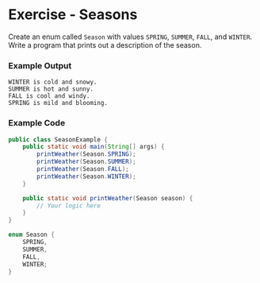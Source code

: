 # Exercise - Seasons

Create an enum called `Season` with values `SPRING`, `SUMMER`, `FALL`, and `WINTER`. Write a program that prints out a description of the season.

### Example Output
```
WINTER is cold and snowy.
SUMMER is hot and sunny.
FALL is cool and windy.
SPRING is mild and blooming.
```

### Example Code
```java
public class SeasonExample {
    public static void main(String[] args) {
        printWeather(Season.SPRING);
        printWeather(Season.SUMMER);
        printWeather(Season.FALL);
        printWeather(Season.WINTER);
    }

    public static void printWeather(Season season) {
        // Your logic here
    }
}

enum Season {
    SPRING,
    SUMMER,
    FALL,
    WINTER;
}
```
